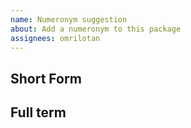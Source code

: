 ```yaml
---
name: Numeronym suggestion
about: Add a numeronym to this package
assignees: omrilotan
---
```


## Short Form
<!-- Write the short -->

## Full term
<!-- Write the full word, capitalise if it's a name -->


